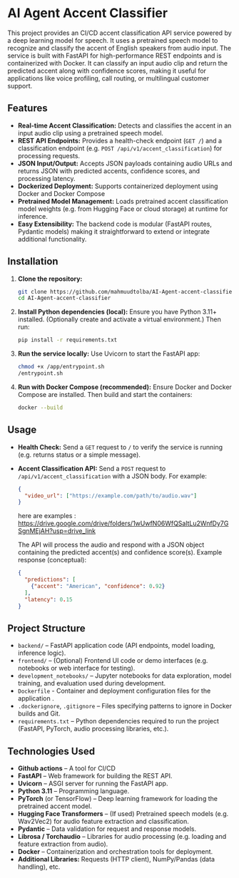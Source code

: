 # AI Agent Accent Classifier

This project provides an CI/CD accent classification API service powered by a deep learning model for speech. It uses a pretrained speech model to recognize and classify the accent of English speakers from audio input. The service is built with FastAPI for high-performance REST endpoints and is containerized with Docker. It can classify an input audio clip and return the predicted accent along with confidence scores, making it useful for applications like voice profiling, call routing, or multilingual customer support.

## Features

* **Real-time Accent Classification:** Detects and classifies the accent in an input audio clip using a pretrained speech model.
* **REST API Endpoints:** Provides a health-check endpoint (`GET /`) and a classification endpoint (e.g. `POST /api/v1/accent_classification`) for processing requests.
* **JSON Input/Output:** Accepts JSON payloads containing audio URLs and returns JSON with predicted accents, confidence scores, and processing latency.
* **Dockerized Deployment:** Supports containerized deployment using Docker and Docker Compose
* **Pretrained Model Management:** Loads pretrained accent classification model weights (e.g. from Hugging Face or cloud storage) at runtime for inference.
* **Easy Extensibility:** The backend code is modular (FastAPI routes, Pydantic models) making it straightforward to extend or integrate additional functionality.

## Installation

1. **Clone the repository:**

   ```bash
   git clone https://github.com/mahmuudtolba/AI-Agent-accent-classifier.git
   cd AI-Agent-accent-classifier
   ```
2. **Install Python dependencies (local):**
   Ensure you have Python 3.11+ installed. (Optionally create and activate a virtual environment.) Then run:

   ```bash
   pip install -r requirements.txt
   ```
3. **Run the service locally:**
   Use Uvicorn to start the FastAPI app:

   ```bash
   chmod +x /app/entrypoint.sh
   /entrypoint.sh
   ```
4. **Run with Docker Compose (recommended):**
   Ensure Docker and Docker Compose are installed. Then build and start the containers:

   ```bash
   docker --build
   ```

  

## Usage

* **Health Check:** Send a `GET` request to `/` to verify the service is running (e.g. returns status or a simple message).
* **Accent Classification API:** Send a `POST` request to `/api/v1/accent_classification` with a JSON body. For example:

  ```json
  {
    "video_url": ["https://example.com/path/to/audio.wav"]
  }
  ```
  here are examples : https://drive.google.com/drive/folders/1wUwfN06WfQSaltLu2WnfDy7GSgnMEjAH?usp=drive_link

  The API will process the audio and respond with a JSON object containing the predicted accent(s) and confidence score(s). Example response (conceptual):

  ```json
  {
    "predictions": [
      {"accent": "American", "confidence": 0.92}
    ],
    "latency": 0.15
  }
  ```

## Project Structure

* `backend/` – FastAPI application code (API endpoints, model loading, inference logic).
* `frontend/` – (Optional) Frontend UI code or demo interfaces (e.g. notebooks or web interface for testing).
* `development_notebooks/` – Jupyter notebooks for data exploration, model training, and evaluation used during development.
* `Dockerfile` - Container and deployment configuration files for the application .
* `.dockerignore`, `.gitignore` – Files specifying patterns to ignore in Docker builds and Git.
* `requirements.txt` – Python dependencies required to run the project (FastAPI, PyTorch, audio processing libraries, etc.).

## Technologies Used

* **Github actions** – A tool for CI/CD
* **FastAPI** – Web framework for building the REST API.
* **Uvicorn** – ASGI server for running the FastAPI app.
* **Python 3.11** – Programming language.
* **PyTorch** (or TensorFlow) – Deep learning framework for loading the pretrained accent model.
* **Hugging Face Transformers** – (If used) Pretrained speech models (e.g. Wav2Vec2) for audio feature extraction and classification.
* **Pydantic** – Data validation for request and response models.
* **Librosa / Torchaudio** – Libraries for audio processing (e.g. loading and feature extraction from audio).
* **Docker** – Containerization and orchestration tools for deployment.
* **Additional Libraries:** Requests (HTTP client), NumPy/Pandas (data handling), etc.
